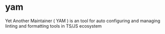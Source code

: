 # yam

Yet Another Maintainer ( YAM ) is an tool for auto configuring and managing linting and formatting tools in TS/JS ecosystem
